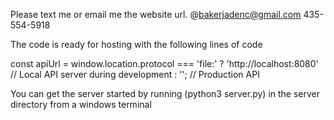 Please text me or email me the website url.
@bakerjadenc@gmail.com
435-554-5918

The code is ready for hosting with the following lines of code

const apiUrl = window.location.protocol === 'file:'
  ? 'http://localhost:8080' // Local API server during development
  : ''; // Production API

You can get the server started by running (python3 server.py) in the server directory from a windows terminal
